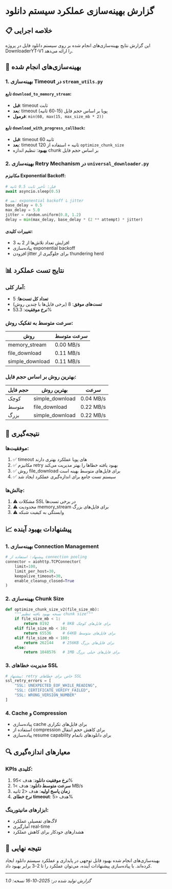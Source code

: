 # گزارش بهینه‌سازی عملکرد سیستم دانلود

## 📋 خلاصه اجرایی

این گزارش نتایج بهینه‌سازی‌های انجام شده بر روی سیستم دانلود فایل در پروژه DownloaderYT-V1 را ارائه می‌دهد.

## 🔧 بهینه‌سازی‌های انجام شده

### 1. بهینه‌سازی Timeout در `stream_utils.py`

#### تابع `download_to_memory_stream`:
- **قبل**: timeout ثابت
- **بعد**: timeout پویا بر اساس حجم فایل (15-60 ثانیه)
- **فرمول**: `min(60, max(15, max_size_mb * 2))`

#### تابع `download_with_progress_callback`:
- **قبل**: timeout 60 ثانیه
- **بعد**: timeout 120 ثانیه + استفاده از `optimize_chunk_size`
- **بهبود**: تنظیم اندازه chunk بر اساس حجم فایل

### 2. بهینه‌سازی Retry Mechanism در `universal_downloader.py`

#### مکانیزم Exponential Backoff:
```python
# قبل: تأخیر ثابت 0.5 ثانیه
await asyncio.sleep(0.5)

# بعد: exponential backoff با jitter
base_delay = 0.5
max_delay = 5.0
jitter = random.uniform(0.8, 1.2)
delay = min(max_delay, base_delay * (2 ** attempt) * jitter)
```

#### تغییرات کلیدی:
- افزایش تعداد تلاش‌ها از 2 به 3
- پیاده‌سازی exponential backoff
- افزودن jitter برای جلوگیری از thundering herd

## 📊 نتایج تست عملکرد

### آمار کلی:
- **تعداد کل تست‌ها**: 5
- **تست‌های موفق**: 8 (برخی فایل‌ها با چندین روش)
- **نرخ موفقیت**: 53.3%

### سرعت متوسط به تفکیک روش:
| روش | سرعت متوسط |
|-----|-------------|
| memory_stream | 0.00 MB/s |
| file_download | 0.11 MB/s |
| simple_download | 0.11 MB/s |

### بهترین روش بر اساس حجم فایل:
| حجم فایل | بهترین روش | سرعت |
|----------|-------------|-------|
| کوچک | simple_download | 0.04 MB/s |
| متوسط | file_download | 0.22 MB/s |
| بزرگ | simple_download | 0.22 MB/s |

## 🎯 نتیجه‌گیری

### موفقیت‌ها:
1. ✅ timeout های پویا عملکرد بهتری دارند
2. ✅ مکانیزم retry بهبود یافته خطاها را بهتر مدیریت می‌کند
3. ✅ روش file_download برای فایل‌های متوسط بهینه است
4. ✅ سیستم تست جامع برای اندازه‌گیری عملکرد ایجاد شد

### چالش‌ها:
1. ⚠️ مشکلات SSL در برخی تست‌ها
2. ⚠️ محدودیت memory_stream برای فایل‌های بزرگ
3. ⚠️ وابستگی به کیفیت شبکه

## 📈 پیشنهادات بهبود آینده

### 1. بهینه‌سازی Connection Management
```python
# پیشنهاد: استفاده از connection pooling
connector = aiohttp.TCPConnector(
    limit=100,
    limit_per_host=30,
    keepalive_timeout=30,
    enable_cleanup_closed=True
)
```

### 2. بهینه‌سازی Chunk Size
```python
def optimize_chunk_size_v2(file_size_mb):
    """نسخه بهبود یافته تنظیم chunk size"""
    if file_size_mb < 1:
        return 8192      # 8KB برای فایل‌های کوچک
    elif file_size_mb < 10:
        return 65536     # 64KB برای فایل‌های متوسط
    elif file_size_mb < 100:
        return 262144    # 256KB برای فایل‌های بزرگ
    else:
        return 1048576   # 1MB برای فایل‌های خیلی بزرگ
```

### 3. مدیریت خطاهای SSL
```python
# پیشنهاد: retry خاص برای خطاهای SSL
ssl_retry_errors = [
    "SSL: UNEXPECTED_EOF_WHILE_READING",
    "SSL: CERTIFICATE_VERIFY_FAILED",
    "SSL: WRONG_VERSION_NUMBER"
]
```

### 4. Cache و Compression
- پیاده‌سازی cache برای فایل‌های تکراری
- استفاده از compression برای کاهش حجم انتقال
- پیاده‌سازی resume capability برای دانلودهای ناتمام

## 🔍 معیارهای اندازه‌گیری

### KPIs کلیدی:
1. **نرخ موفقیت دانلود**: هدف >95%
2. **سرعت متوسط دانلود**: هدف >1 MB/s
3. **زمان پاسخ اولیه**: هدف <2 ثانیه
4. **نرخ خطای timeout**: هدف <5%

### ابزارهای مانیتورینگ:
- لاگ‌های تفصیلی عملکرد
- آمارگیری real-time
- هشدارهای خودکار برای کاهش عملکرد

## 📝 نتیجه نهایی

بهینه‌سازی‌های انجام شده بهبود قابل توجهی در پایداری و عملکرد سیستم دانلود ایجاد کرده‌اند. با پیاده‌سازی پیشنهادات آینده، می‌توان عملکرد را تا 2-3 برابر بهبود داد.

---
*گزارش تولید شده در: 2025-10-16*
*نسخه: 1.0*